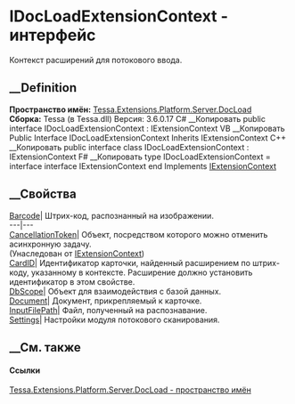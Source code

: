 # IDocLoadExtensionContext - интерфейс
Контекст расширений для потокового ввода.
## __Definition
 **Пространство имён:**
[Tessa.Extensions.Platform.Server.DocLoad](N_Tessa_Extensions_Platform_Server_DocLoad.htm)  
 **Сборка:** Tessa (в Tessa.dll) Версия: 3.6.0.17
C# __Копировать
     public interface IDocLoadExtensionContext : IExtensionContext
VB __Копировать
     Public Interface IDocLoadExtensionContext
    	Inherits IExtensionContext
C++ __Копировать
     public interface class IDocLoadExtensionContext : IExtensionContext
F# __Копировать
     type IDocLoadExtensionContext = 
        interface
            interface IExtensionContext
        end
Implements
    [IExtensionContext](T_Tessa_Extensions_IExtensionContext.htm)
##  __Свойства
[Barcode](P_Tessa_Extensions_Platform_Server_DocLoad_IDocLoadExtensionContext_Barcode.htm)|
Штрих-код, распознанный на изображении.  
---|---  
[CancellationToken](P_Tessa_Extensions_IExtensionContext_CancellationToken.htm)|
Объект, посредством которого можно отменить асинхронную задачу.  
(Унаследован от [IExtensionContext](T_Tessa_Extensions_IExtensionContext.htm))  
[CardID](P_Tessa_Extensions_Platform_Server_DocLoad_IDocLoadExtensionContext_CardID.htm)|
Идентификатор карточки, найденный расширением по штрих-коду, указанному в
контексте. Расширение должно установить идентификатор в этом свойстве.  
[DbScope](P_Tessa_Extensions_Platform_Server_DocLoad_IDocLoadExtensionContext_DbScope.htm)|
Объект для взаимодействия с базой данных.  
[Document](P_Tessa_Extensions_Platform_Server_DocLoad_IDocLoadExtensionContext_Document.htm)|
Документ, прикрепляемый к карточке.  
[InputFilePath](P_Tessa_Extensions_Platform_Server_DocLoad_IDocLoadExtensionContext_InputFilePath.htm)|
Файл, полученный на распознавание.  
[Settings](P_Tessa_Extensions_Platform_Server_DocLoad_IDocLoadExtensionContext_Settings.htm)|
Настройки модуля потокового сканирования.  
##  __См. также
#### Ссылки
[Tessa.Extensions.Platform.Server.DocLoad - пространство
имён](N_Tessa_Extensions_Platform_Server_DocLoad.htm)
